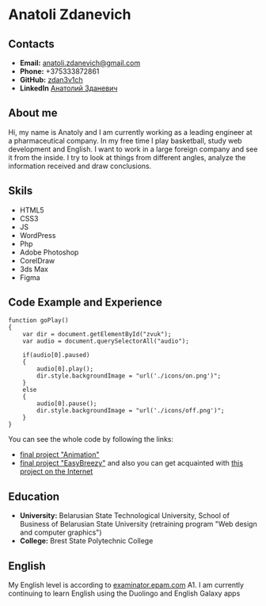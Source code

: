 # Anatoli Zdanevich
## Contacts
* **Email:** anatoli.zdanevich@gmail.com
* **Phone:** +375333872861
* **GitHub:** [zdan3v1ch](https://github.com/zdan3v1ch)
* **LinkedIn** [Анатолий Зданевич](https://www.linkedin.com/in/anatoli-zdanevich/)

## About me
Hi, my name is Anatoly and I am currently working as a leading engineer at a pharmaceutical company. In my free time I play basketball, study web development and English. I want to work in a large foreign company and see it from the inside. I try to look at things from different angles, analyze the information received and draw conclusions.

## Skils
* HTML5
* CSS3
* JS
* WordPress
* Php
* Adobe Photoshop
* CorelDraw
* 3ds Max
* Figma

## Code Example and Experience
```
function goPlay()
{
	var dir = document.getElementById("zvuk");
	var audio = document.querySelectorAll("audio");

	if(audio[0].paused)
	{
		audio[0].play();
		dir.style.backgroundImage = "url('./icons/on.png')";
	}
	else
	{
		audio[0].pause();
		dir.style.backgroundImage = "url('./icons/off.png')";
	}
}
```
You can see the whole code by following the links:
* [final project "Animation"](https://github.com/zdan3v1ch/ip-animate)
* [final project "EasyBreezy"](https://github.com/zdan3v1ch/easybreezy) and also you can get acquainted with [this project on the Internet](https://easybreezy.h1n.ru/)

## Education
* **University:** Belarusian State Technological University, School of Business of Belarusian State University (retraining program "Web design and computer graphics")
* **College:** Brest State Polytechnic College

## English
My English level is according to [examinator.epam.com](https://examinator.epam.com) A1.
I am currently continuing to learn English using the Duolingo and English Galaxy apps